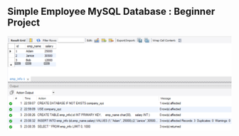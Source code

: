 <h2>Simple Employee MySQL Database : Beginner Project</h2>
<img src="https://github.com/cephascard0207/SimpleEmployee_MySQLDatabase/blob/main/Screenshot%202024-07-22%20230911.png"/>
